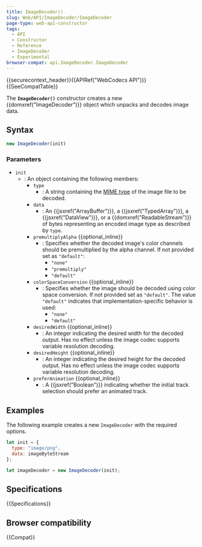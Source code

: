 ```yaml
---
title: ImageDecoder()
slug: Web/API/ImageDecoder/ImageDecoder
page-type: web-api-constructor
tags:
  - API
  - Constructor
  - Reference
  - ImageDecoder
  - Experimental
browser-compat: api.ImageDecoder.ImageDecoder
---
```

{{securecontext_header}}{{APIRef("WebCodecs API")}}{{SeeCompatTable}}

The **`ImageDecoder()`** constructor creates a new {{domxref("ImageDecoder")}} object which unpacks and decodes image data.

## Syntax

```js
new ImageDecoder(init)
```

### Parameters

- `init`
  - : An object containing the following members:
    - `type`
      - : A string containing the [MIME type](/en-US/docs/Web/HTTP/Basics_of_HTTP/MIME_types) of the image file to be decoded.
    - `data`
      - : An {{jsxref("ArrayBuffer")}}, a {{jsxref("TypedArray")}}, a {{jsxref("DataView")}}, or a {{domxref("ReadableStream")}} of bytes representing an encoded image type as described by `type`.
    - `premultiplyAlpha` {{optional_inline}}
      - : Specifies whether the decoded image's color channels should be premultiplied by the alpha channel. If not provided set as `"default"`:
        - `"none"`
        - `"premultiply"`
        - `"default"`
    - `colorSpaceConversion` {{optional_inline}}
      - : Specifies whether the image should be decoded using color space conversion. If not provided set as `"default"`. The value `"default"` indicates that implementation-specific behavior is used:
        - `"none"`
        - `"default"`
    - `desiredWidth` {{optional_inline}}
      - : An integer indicating the desired width for the decoded output. Has no effect unless the image codec supports variable resolution decoding.
    - `desiredHeight` {{optional_inline}}
      - : An integer indicating the desired height for the decoded output. Has no effect unless the image codec supports variable resolution decoding.
    - `preferAnimation` {{optional_inline}}
      - : A {{jsxref("Boolean")}} indicating whether the initial track selection should prefer an animated track.

## Examples

The following example creates a new `ImageDecoder` with the required options.

```js
let init = {
  type: "image/png",
  data: imageByteStream
};

let imageDecoder = new ImageDecoder(init);
```

## Specifications

{{Specifications}}

## Browser compatibility

{{Compat}}
